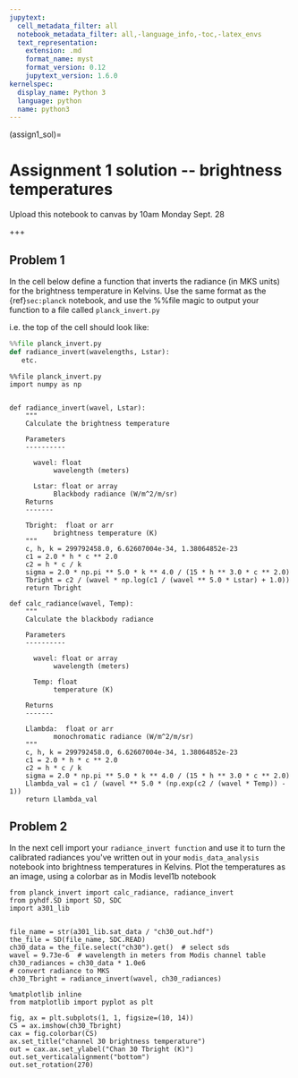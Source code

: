 ```yaml
---
jupytext:
  cell_metadata_filter: all
  notebook_metadata_filter: all,-language_info,-toc,-latex_envs
  text_representation:
    extension: .md
    format_name: myst
    format_version: 0.12
    jupytext_version: 1.6.0
kernelspec:
  display_name: Python 3
  language: python
  name: python3
---
```


(assign1_sol)=
# Assignment 1 solution -- brightness temperatures

Upload this notebook to canvas by 10am Monday Sept. 28

+++

## Problem 1

In the cell below define a function that inverts the radiance (in MKS units) for the
brightness temperature in Kelvins.  Use the same format as the {ref}`sec:planck` notebook,
and use the %%file magic to output your function to a file called `planck_invert.py`

i.e. the top of the cell should look like:

```python
%%file planck_invert.py
def radiance_invert(wavelengths, Lstar):
   etc.
```

```{code-cell}
%%file planck_invert.py
import numpy as np


def radiance_invert(wavel, Lstar):
    """
    Calculate the brightness temperature
    
    Parameters
    ----------

      wavel: float
           wavelength (meters)

      Lstar: float or array
           Blackbody radiance (W/m^2/m/sr)
    Returns
    -------

    Tbright:  float or arr
           brightness temperature (K)
    """
    c, h, k = 299792458.0, 6.62607004e-34, 1.38064852e-23
    c1 = 2.0 * h * c ** 2.0
    c2 = h * c / k
    sigma = 2.0 * np.pi ** 5.0 * k ** 4.0 / (15 * h ** 3.0 * c ** 2.0)
    Tbright = c2 / (wavel * np.log(c1 / (wavel ** 5.0 * Lstar) + 1.0))
    return Tbright

def calc_radiance(wavel, Temp):
    """
    Calculate the blackbody radiance
    
    Parameters
    ----------

      wavel: float or array
           wavelength (meters)

      Temp: float
           temperature (K)

    Returns
    -------

    Llambda:  float or arr
           monochromatic radiance (W/m^2/m/sr)
    """
    c, h, k = 299792458.0, 6.62607004e-34, 1.38064852e-23
    c1 = 2.0 * h * c ** 2.0
    c2 = h * c / k
    sigma = 2.0 * np.pi ** 5.0 * k ** 4.0 / (15 * h ** 3.0 * c ** 2.0)
    Llambda_val = c1 / (wavel ** 5.0 * (np.exp(c2 / (wavel * Temp)) - 1))
    return Llambda_val
```

## Problem 2

In the next cell import your `radiance_invert function` and use it to turn the calibrated
radiances you've written out in your `modis_data_analysis` notebook into brightness temperatures
in Kelvins.  Plot the temperatures as an image, using a colorbar as in Modis level1b notebook

```{code-cell}
from planck_invert import calc_radiance, radiance_invert
from pyhdf.SD import SD, SDC
import a301_lib


file_name = str(a301_lib.sat_data / "ch30_out.hdf")
the_file = SD(file_name, SDC.READ)
ch30_data = the_file.select("ch30").get()  # select sds
wavel = 9.73e-6  # wavelength in meters from Modis channel table
ch30_radiances = ch30_data * 1.0e6
# convert radiance to MKS
ch30_Tbright = radiance_invert(wavel, ch30_radiances)
```

```{code-cell}
%matplotlib inline
from matplotlib import pyplot as plt

fig, ax = plt.subplots(1, 1, figsize=(10, 14))
CS = ax.imshow(ch30_Tbright)
cax = fig.colorbar(CS)
ax.set_title("channel 30 brightness temperature")
out = cax.ax.set_ylabel("Chan 30 Tbright (K)")
out.set_verticalalignment("bottom")
out.set_rotation(270)
```
